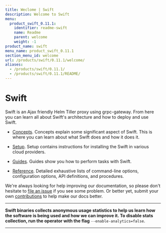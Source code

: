```yaml
---
title: Weclome | Swift
description: Welcome to Swift
menu:
  product_swift_0.11.1:
    identifier: readme-swift
    name: Readme
    parent: welcome
    weight: -1
product_name: swift
menu_name: product_swift_0.11.1
section_menu_id: welcome
url: /products/swift/0.11.1/welcome/
aliases:
  - /products/swift/0.11.1/
  - /products/swift/0.11.1/README/
---
```


# Swift
Swift is an Ajax friendly Helm Tiller proxy using grpc-gateway. From here you can learn all about Swift's architecture and how to deploy and use Swift.

- [Concepts](/docs/concepts/). Concepts explain some significant aspect of Swift. This is where you can learn about what Swift does and how it does it.

- [Setup](/docs/setup/). Setup contains instructions for installing
  the Swift in various cloud providers.

- [Guides](/docs/guides/). Guides show you how to perform tasks with Swift.

- [Reference](/docs/reference/). Detailed exhaustive lists of
command-line options, configuration options, API definitions, and procedures.

We're always looking for help improving our documentation, so please don't hesitate to [file an issue](https://github.com/appscode/swift/issues/new) if you see some problem. Or better yet, submit your own [contributions](/docs/CONTRIBUTING.md) to help
make our docs better.

---

**Swift binaries collects anonymous usage statistics to help us learn how the software is being used and how we can improve it. To disable stats collection, run the operator with the flag** `--enable-analytics=false`.

---
